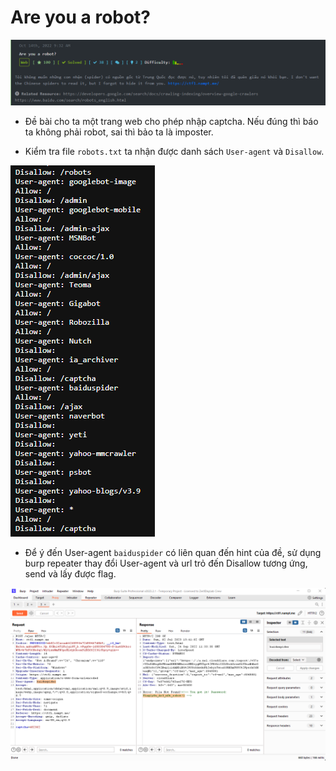 # Are you a robot?

![img](https://github.com/dnamgithub33/Wu-viblo/blob/1b3558bfe32028df76e0f360b6a7188e7c61c6d7/Are%20you%20a%20robot/1.png)

* Đề bài cho ta một trang web cho phép nhập captcha. Nếu đúng thì báo ta không phải robot, sai thì bảo ta là imposter.

* Kiểm tra file ```robots.txt``` ta nhận được danh sách ```User-agent``` và ```Disallow```.

![img](https://github.com/dnamgithub33/Wu-viblo/blob/1b3558bfe32028df76e0f360b6a7188e7c61c6d7/Are%20you%20a%20robot/2.png)

* Để ý đến User-agent ```baiduspider``` có liên quan đến hint của đề, sử dụng burp repeater thay đổi User-agent và url trỏ đến Disallow tương ứng, send và lấy được flag.

![img](https://github.com/dnamgithub33/Wu-viblo/blob/1b3558bfe32028df76e0f360b6a7188e7c61c6d7/Are%20you%20a%20robot/3.png)